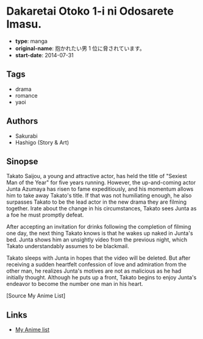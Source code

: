 # Dakaretai Otoko 1-i ni Odosarete Imasu.

-   **type**: manga
-   **original-name**: 抱かれたい男 1 位に脅されています。
-   **start-date**: 2014-07-31

## Tags

-   drama
-   romance
-   yaoi

## Authors

-   Sakurabi
-   Hashigo (Story & Art)

## Sinopse

Takato Saijou, a young and attractive actor, has held the title of "Sexiest Man of the Year" for five years running. However, the up-and-coming actor Junta Azumaya has risen to fame expeditiously, and his momentum allows him to take away Takato's title. If that was not humiliating enough, he also surpasses Takato to be the lead actor in the new drama they are filming together. Irate about the change in his circumstances, Takato sees Junta as a foe he must promptly defeat.

After accepting an invitation for drinks following the completion of filming one day, the next thing Takato knows is that he wakes up naked in Junta's bed. Junta shows him an unsightly video from the previous night, which Takato understandably assumes to be blackmail.

Takato sleeps with Junta in hopes that the video will be deleted. But after receiving a sudden heartfelt confession of love and admiration from the other man, he realizes Junta's motives are not as malicious as he had initially thought. Although he puts up a front, Takato begins to enjoy Junta's endeavor to become the number one man in his heart.

[Source My Anime List]

## Links

-   [My Anime list](https://myanimelist.net/manga/68021/Dakaretai_Otoko_1-i_ni_Odosarete_Imasu)
